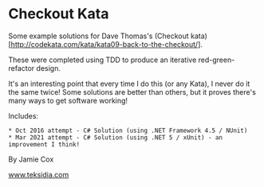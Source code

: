 # Checkout Kata

Some example solutions for Dave Thomas's (Checkout kata)[http://codekata.com/kata/kata09-back-to-the-checkout/].

These were completed using TDD to produce an iterative red-green-refactor design.

It's an interesting point that every time I do this (or any Kata), I never do it the same twice! Some solutions are better than others, but it proves there's many ways to get software working!

Includes:

    * Oct 2016 attempt - C# Solution (using .NET Framework 4.5 / NUnit) 
    * Mar 2021 attempt - C# Solution (using .NET 5 / xUnit) - an improvement I think!

By Jamie Cox 

www.teksidia.com